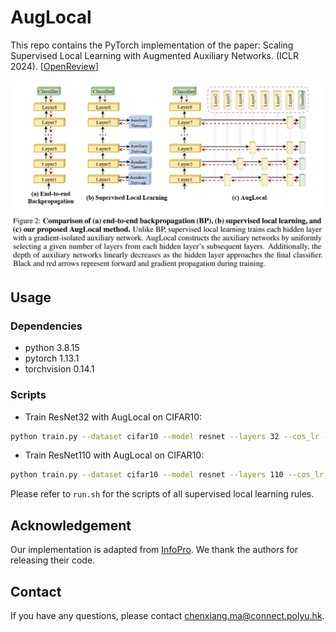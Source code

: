 # AugLocal
This repo contains the PyTorch implementation of the paper: Scaling Supervised Local Learning with Augmented Auxiliary Networks. (ICLR 2024). [[OpenReview](https://openreview.net/forum?id=Qbf1hy8b7m)]

<p align="center">
    <img src="imgs/illustration.png" width= "900">
</p>

## Usage
### Dependencies
- python 3.8.15
- pytorch 1.13.1
- torchvision 0.14.1


### Scripts

- Train ResNet32 with AugLocal on CIFAR10:
```bash
python train.py --dataset cifar10 --model resnet --layers 32 --cos_lr --local_module_num 16 --epochs 400  --batch_size 1024 --rule AugLocal --aux_net_depth 2 --pyramid --pyramid_coeff 0.5
```

- Train ResNet110 with AugLocal on CIFAR10:

```bash
python train.py --dataset cifar10 --model resnet --layers 110 --cos_lr --local_module_num 55 --epochs 400  --batch_size 1024 --rule AugLocal --aux_net_depth 3 --pyramid --pyramid_coeff 0.5
```

Please refer to `run.sh` for the scripts of all supervised local learning rules.

## Acknowledgement

Our implementation is adapted from [InfoPro](https://github.com/blackfeather-wang/InfoPro-Pytorch). We thank the authors for releasing their code.

## Contact
If you have any questions, please contact <chenxiang.ma@connect.polyu.hk>. 

